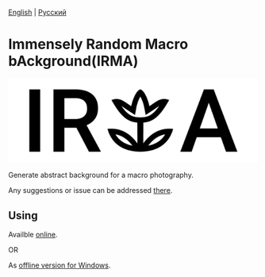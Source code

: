 [English](README.md) | [Русский](README.ru.md)
# Immensely Random Macro bAckground(IRMA)

![logo](https://github.com/TheLongRunSmoke/irma/raw/master/static/logo.png)

Generate abstract background for a macro photography.

Any suggestions or issue can be addressed [there](https://github.com/TheLongRunSmoke/irma/issues).

## Using

Availble [online](https://thelongrunsmoke.github.io/irma).

OR

As [offline version for Windows](https://github.com/TheLongRunSmoke/irma/releases). 